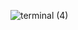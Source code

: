 
![terminal (4)](https://user-images.githubusercontent.com/41363573/201496884-a42f6d9d-b5e3-4356-bf24-430ff5fe698f.gif)
